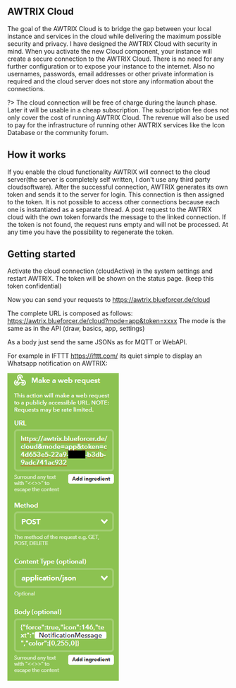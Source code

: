 ## AWTRIX Cloud
The goal of the AWTRIX Cloud is to bridge the gap between your local instance and services in the cloud while delivering the maximum possible security and privacy.
I have designed the AWTRIX Cloud with security in mind. When you activate the new Cloud component, your instance will create a secure connection to the AWTRIX Cloud. There is no need for any further configuration or to expose your instance to the internet. Also no usernames, passwords, email addresses or other private information is required and the cloud server does not store any information about the connections.

?> The cloud connection will be free of charge during the launch phase.  Later it will be usable in a cheap subscription. The subscription fee does not only cover the cost of running AWTRIX Cloud. The revenue will also be used to pay for the infrastructure of running other AWTRIX services like the Icon Database or the community forum.


## How it works
If you enable the cloud functionality AWTRIX will connect to the cloud server(the server is completely self written, I don't use any third party cloudsoftware).
After the successful connection, AWTRIX generates its own token and sends it to the server for login. This connection is then assigned to the token. It is not possible to access other connections because each one is instantiated as a separate thread.
A post request to the AWTRIX cloud with the own token forwards the message to the linked connection. If the token is not found, the request runs empty and will not be processed.
At any time you have the possibility to regenerate the token.


## Getting started

Activate the cloud connection (cloudActive) in the system settings and restart AWTRIX.
The token will be shown on the status page. (keep this token confidential)

Now you can send your requests to 
https://awtrix.blueforcer.de/cloud

The complete URL is composed as follows:
https://awtrix.blueforcer.de/cloud?mode=app&token=xxxx
The mode is the same as in the API (draw, basics, app, settings)

As a body just send the same JSONs as for MQTT or WebAPI.

For example in IFTTT https://ifttt.com/ its quiet simple to display an Whatsapp notification on AWTRIX:  
  
![image alt text](assets/ifttt.png)

